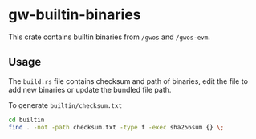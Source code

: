 # gw-builtin-binaries

This crate contains builtin binaries from `/gwos` and `/gwos-evm`.

## Usage

The `build.rs` file contains checksum and path of binaries, edit the file to add new binaries or update the bundled file path.

To generate `builtin/checksum.txt`

``` bash
cd builtin
find . -not -path checksum.txt -type f -exec sha256sum {} \;
```
